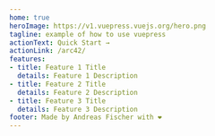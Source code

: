 ```yaml
---
home: true
heroImage: https://v1.vuepress.vuejs.org/hero.png
tagline: example of how to use vuepress
actionText: Quick Start →
actionLink: /arc42/
features:
- title: Feature 1 Title
  details: Feature 1 Description
- title: Feature 2 Title
  details: Feature 2 Description
- title: Feature 3 Title
  details: Feature 3 Description
footer: Made by Andreas Fischer with ❤️
---
```

